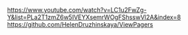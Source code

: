 https://www.youtube.com/watch?v=LC1u2FwZg-Y&list=PLa2T1zmZ6w5IVEYXsemrWOgFShsswVl2A&index=8
https://github.com/HelenDruzhinskaya/ViewPagers

